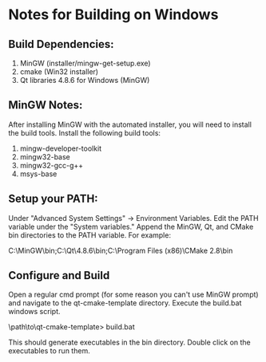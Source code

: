 Notes for Building on Windows
==============================

Build Dependencies:
--------------------
1. MinGW (installer/mingw-get-setup.exe) 
2. cmake (Win32 installer)
3. Qt libraries 4.8.6 for Windows (MinGW)

MinGW Notes:
-------------
After installing MinGW with the automated installer, you will need to install
the build tools. Install the following build tools:
1. mingw-developer-toolkit
2. mingw32-base
3. mingw32-gcc-g++
4. msys-base

Setup your PATH:
----------------
Under "Advanced System Settings" -> Environment Variables. Edit the PATH 
variable under the "System variables." Append the MinGW, Qt, and CMake bin
directories to the PATH variable. For example:

C:\MinGW\bin;C:\Qt\4.8.6\bin;C:\Program Files (x86)\CMake 2.8\bin 

Configure and Build
--------------------
Open a regular cmd prompt (for some reason you can't use MinGW prompt) and 
navigate to the qt-cmake-template directory. Execute the build.bat windows
script.

\path\to\qt-cmake-template> build.bat

This should generate executables in the bin directory. Double click on the
executables to run them.


